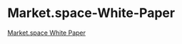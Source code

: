 # Market.space-White-Paper
[Market.space White Paper](https://github.com/Marketspace-HostAggregator/Market.space-White-Paper/blob/master/White%20Paper%20En%20ver%201.2_20.05_new.pdf)
